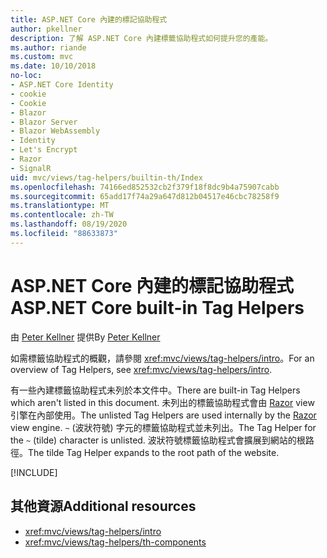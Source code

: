 ```yaml
---
title: ASP.NET Core 內建的標記協助程式
author: pkellner
description: 了解 ASP.NET Core 內建標籤協助程式如何提升您的產能。
ms.author: riande
ms.custom: mvc
ms.date: 10/10/2018
no-loc:
- ASP.NET Core Identity
- cookie
- Cookie
- Blazor
- Blazor Server
- Blazor WebAssembly
- Identity
- Let's Encrypt
- Razor
- SignalR
uid: mvc/views/tag-helpers/builtin-th/Index
ms.openlocfilehash: 74166ed852532cb2f379f18f8dc9b4a75907cabb
ms.sourcegitcommit: 65add17f74a29a647d812b04517e46cbc78258f9
ms.translationtype: MT
ms.contentlocale: zh-TW
ms.lasthandoff: 08/19/2020
ms.locfileid: "88633873"
---
```

# <a name="aspnet-core-built-in-tag-helpers"></a><span data-ttu-id="7c5b0-103">ASP.NET Core 內建的標記協助程式</span><span class="sxs-lookup"><span data-stu-id="7c5b0-103">ASP.NET Core built-in Tag Helpers</span></span>

<span data-ttu-id="7c5b0-104">由 [Peter Kellner](https://peterkellner.net) 提供</span><span class="sxs-lookup"><span data-stu-id="7c5b0-104">By [Peter Kellner](https://peterkellner.net)</span></span>

<span data-ttu-id="7c5b0-105">如需標籤協助程式的概觀，請參閱 <xref:mvc/views/tag-helpers/intro>。</span><span class="sxs-lookup"><span data-stu-id="7c5b0-105">For an overview of Tag Helpers, see <xref:mvc/views/tag-helpers/intro>.</span></span>

<span data-ttu-id="7c5b0-106">有一些內建標籤協助程式未列於本文件中。</span><span class="sxs-lookup"><span data-stu-id="7c5b0-106">There are built-in Tag Helpers which aren't listed in this document.</span></span> <span data-ttu-id="7c5b0-107">未列出的標籤協助程式會由 [Razor](xref:mvc/views/razor) view 引擎在內部使用。</span><span class="sxs-lookup"><span data-stu-id="7c5b0-107">The unlisted Tag Helpers are used internally by the [Razor](xref:mvc/views/razor) view engine.</span></span> <span data-ttu-id="7c5b0-108">`~` (波狀符號) 字元的標籤協助程式並未列出。</span><span class="sxs-lookup"><span data-stu-id="7c5b0-108">The Tag Helper for the `~` (tilde) character is unlisted.</span></span> <span data-ttu-id="7c5b0-109">波狀符號標籤協助程式會擴展到網站的根路徑。</span><span class="sxs-lookup"><span data-stu-id="7c5b0-109">The tilde Tag Helper expands to the root path of the website.</span></span>

[!INCLUDE[](~/includes/built-in-TH.md)]

## <a name="additional-resources"></a><span data-ttu-id="7c5b0-110">其他資源</span><span class="sxs-lookup"><span data-stu-id="7c5b0-110">Additional resources</span></span>

* <xref:mvc/views/tag-helpers/intro>
* <xref:mvc/views/tag-helpers/th-components>
